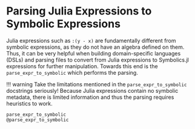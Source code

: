# Parsing Julia Expressions to Symbolic Expressions

Julia expressions such as `:(y - x)` are fundamentally different from symbolic
expressions, as they do not have an algebra defined on them. Thus, it can be
very helpful when building domain-specific languages (DSLs) and parsing files
to convert from Julia expressions to Symbolics.jl expressions for further
manipulation. Towards this end is the `parse_expr_to_symbolic` which performs
the parsing.

!!! warning
    Take the limitations mentioned in the `parse_expr_to_symbolic` docstrings
    seriously! Because Julia expressions contain no symbolic metadata, there
    is limited information and thus the parsing requires heuristics to work.

```@docs
parse_expr_to_symbolic
@parse_expr_to_symbolic
```